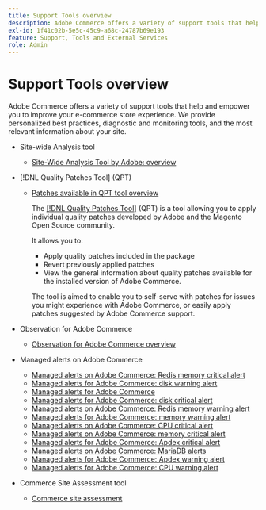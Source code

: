 ```yaml
---
title: Support Tools overview
description: Adobe Commerce offers a variety of support tools that help and empower you to improve your e-commerce store experience. We provide personalized best practices, diagnostic and monitoring tools, and the most relevant information about your site.
exl-id: 1f41c02b-5e5c-45c9-a68c-24787b69e193
feature: Support, Tools and External Services
role: Admin
---
```

# Support Tools overview

Adobe Commerce offers a variety of support tools that help and empower you to improve your e-commerce store experience. We provide personalized best practices, diagnostic and monitoring tools, and the most relevant information about your site.

* Site-wide Analysis tool

  * [Site-Wide Analysis Tool by Adobe: overview](https://experienceleague.adobe.com/en/docs/commerce-operations/tools/site-wide-analysis-tool/intro)

* [!DNL Quality Patches Tool] (QPT)

  * [Patches available in QPT tool overview](https://experienceleague.adobe.com/en/docs/commerce-operations/tools/quality-patches-tool/patches-available-in-qpt/patches-available-in-qpt-tool-overview)

    The [[!DNL Quality Patches Tool]](https://github.com/magento/quality-patches) (QPT) is a tool allowing you to apply individual quality patches developed by Adobe and the Magento Open Source community.

    It allows you to:

    * Apply quality patches included in the package
    * Revert previously applied patches
    * View the general information about quality patches available for the installed version of Adobe Commerce.

    The tool is aimed to enable you to self-serve with patches for issues you might experience with Adobe Commerce, or easily apply patches suggested by Adobe Commerce support.

* Observation for Adobe Commerce

  * [Observation for Adobe Commerce overview](https://experienceleague.adobe.com/en/docs/commerce-operations/tools/observation-for-adobe-commerce/intro)

* Managed alerts on Adobe Commerce
  * [Managed alerts on Adobe Commerce: Redis memory critical alert](https://experienceleague.adobe.com/en/docs/commerce-operations/tools/managed-alerts-for-adobe-commerce/managed-alerts-on-magento-commerce-redis-memory-critical-alert)
  * [Managed alerts for Adobe Commerce: disk warning alert](https://experienceleague.adobe.com/en/docs/commerce-operations/tools/managed-alerts-for-adobe-commerce/managed-alerts-for-magento-commerce-disk-warning-alert)
  * [Managed alerts for Adobe Commerce](https://experienceleague.adobe.com/en/docs/commerce-operations/tools/managed-alerts-for-adobe-commerce/managed-alerts-for-magento-commerce)
  * [Managed alerts for Adobe Commerce: disk critical alert](https://experienceleague.adobe.com/en/docs/commerce-operations/tools/managed-alerts-for-adobe-commerce/managed-alerts-for-magento-commerce-disk-critical-alert)
  * [Managed alerts on Adobe Commerce: Redis memory warning alert](https://experienceleague.adobe.com/en/docs/commerce-operations/tools/managed-alerts-for-adobe-commerce/managed-alerts-on-magento-commerce-redis-memory-warning-alert)
  * [Managed alerts for Adobe Commerce: memory warning alert](https://experienceleague.adobe.com/en/docs/commerce-operations/tools/managed-alerts-for-adobe-commerce/managed-alerts-for-magento-commerce-memory-warning-alert)
  * [Managed alerts on Adobe Commerce: CPU critical alert](https://experienceleague.adobe.com/en/docs/commerce-operations/tools/managed-alerts-for-adobe-commerce/managed-alerts-on-magento-commerce-cpu-critical-alert)
  * [Managed alerts on Adobe Commerce: memory critical alert](https://experienceleague.adobe.com/en/docs/commerce-operations/tools/managed-alerts-for-adobe-commerce/managed-alerts-on-magento-commerce-memory-critical-alert)
  * [Managed alerts for Adobe Commerce: Apdex critical alert](https://experienceleague.adobe.com/en/docs/commerce-operations/tools/managed-alerts-for-adobe-commerce/managed-alerts-for-magento-commerce-apdex-critical-alert)
  * [Managed alerts on Adobe Commerce: MariaDB alerts](https://experienceleague.adobe.com/en/docs/commerce-operations/tools/managed-alerts-for-adobe-commerce/managed-alerts-on-magento-commerce-mariadb-alerts)
  * [Managed alerts for Adobe Commerce: Apdex warning alert](https://experienceleague.adobe.com/en/docs/commerce-operations/tools/managed-alerts-for-adobe-commerce/managed-alerts-for-magento-commerce-apdex-warning-alert)
  * [Managed alerts for Adobe Commerce: CPU warning alert](https://experienceleague.adobe.com/en/docs/commerce-operations/tools/managed-alerts-for-adobe-commerce/managed-alerts-for-magento-commerce-cpu-warning-alert)
* Commerce Site Assessment tool
  * [Commerce site assessment](https://experienceleague.adobe.com/tools/commerce-site-assessment/index.html)
